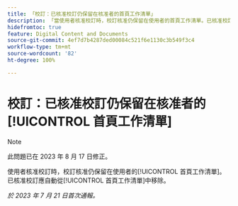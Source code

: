 ```yaml
---
title: 「校訂：已核准校訂仍保留在核准者的首頁工作清單」
description: 「當使用者核准校訂時，校訂核准仍保留在使用者的首頁工作清單。已核准校訂應自動從首頁工作清單中移除。」
hidefromtoc: true
feature: Digital Content and Documents
source-git-commit: 4ef7d7b4287ded00084c521f6e1130c3b549f3c4
workflow-type: tm+mt
source-wordcount: '82'
ht-degree: 100%

---
```



# 校訂：已核准校訂仍保留在核准者的[!UICONTROL 首頁工作清單]

<!--WF and WFP TOCs-->

>[!NOTE]
>
>此問題已在 2023 年 8 月 17 日修正。

使用者核准校訂時，校訂核准仍保留在使用者的[!UICONTROL 首頁工作清單]。已核准校訂應自動從[!UICONTROL 首頁工作清單]中移除。

_於 2023 年 7 月 21 日首次通報。_

